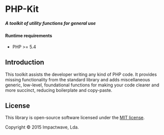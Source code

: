 # PHP-Kit
##### A toolkit of utility functions for general use

#### Runtime requirements

- PHP >= 5.4

## Introduction

This toolkit assists the developer writing any kind of PHP code. It provides missing functionality from the standard library and adds miscellaneous generic, low-level, foundational functions for making your code clearer and more succinct, reducing boilerplate and copy-paste.


## License

This library is open-source software licensed under the [MIT license](http://opensource.org/licenses/MIT).

Copyright &copy; 2015 Impactwave, Lda.
